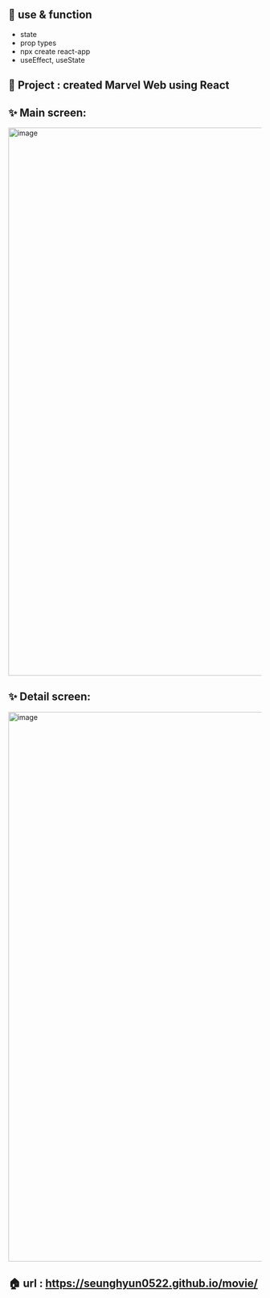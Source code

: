 

##  🌠 use & function
- state
- prop types
- npx create react-app
- useEffect, useState

## 🌠 Project :  created Marvel Web using React

## ✨ Main screen:
<img width="1089" alt="image" src="https://github.com/seunghyun0522/movie/assets/75532258/08b602da-abf9-4083-b953-f45a1383b4c8">

## ✨ Detail screen:
<img width="1092" alt="image" src="https://github.com/seunghyun0522/movie/assets/75532258/f5ee9297-feb4-451f-8f5d-be7288477723">

## 🏠 url : https://seunghyun0522.github.io/movie/
